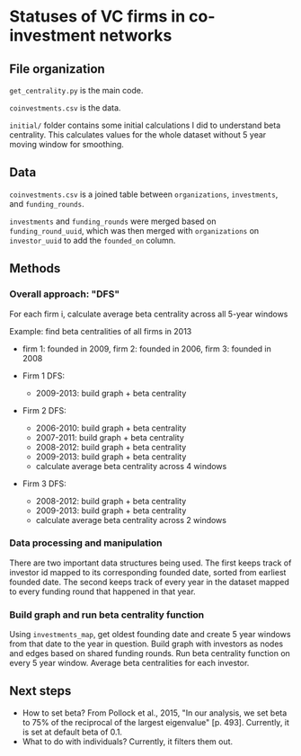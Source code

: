 # Statuses of VC firms in co-investment networks

## File organization
`get_centrality.py` is the main code.

`coinvestments.csv` is the data.

`initial/` folder contains some initial calculations I did to understand beta centrality. This calculates values for the whole dataset without 5 year moving window for smoothing.

## Data
`coinvestments.csv` is a joined table between `organizations`, `investments`, and `funding_rounds`. 

`investments` and `funding_rounds` were merged based on `funding_round_uuid`, which was then merged with `organizations` on `investor_uuid` to add the `founded_on` column.

## Methods
### Overall approach: "DFS"
For each firm i, calculate average beta centrality across all 5-year windows

Example: find beta centralities of all firms in 2013
- firm 1: founded in 2009, firm 2: founded in 2006, firm 3: founded in 2008

- Firm 1 DFS:
  - 2009-2013: build graph + beta centrality
- Firm 2 DFS:
  - 2006-2010: build graph + beta centrality
  - 2007-2011: build graph + beta centrality
  - 2008-2012: build graph + beta centrality
  - 2009-2013: build graph + beta centrality
  - calculate average beta centrality across 4 windows
- Firm 3 DFS:
  - 2008-2012: build graph + beta centrality
  - 2009-2013: build graph + beta centrality
  - calculate average beta centrality across 2 windows

### Data processing and manipulation
There are two important data structures being used. The first keeps track of investor id mapped to its corresponding founded date, sorted from earliest founded date. The second keeps track of every year in the dataset mapped to every funding round that happened in that year.

### Build graph and run beta centrality function
Using `investments_map`, get oldest founding date and create 5 year windows from that date to the year in question. Build graph with investors as nodes and edges based on shared funding rounds. Run beta centrality function on every 5 year window. Average beta centralities for each investor.

## Next steps
* How to set beta? From Pollock et al., 2015, "In our analysis, we set beta to 75% of the reciprocal of the largest eigenvalue" [p. 493]. Currently, it is set at default beta of 0.1.
* What to do with individuals? Currently, it filters them out.
